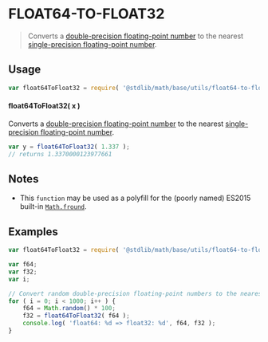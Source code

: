 FLOAT64-TO-FLOAT32
===
> Converts a [double-precision floating-point number][ieee754] to the nearest [single-precision floating-point number][ieee754].


<!-- <usage> -->
## Usage

``` javascript
var float64ToFloat32 = require( '@stdlib/math/base/utils/float64-to-float32' );
```

#### float64ToFloat32( x )

Converts a [double-precision floating-point number][ieee754] to the nearest [single-precision floating-point number][ieee754].

``` javascript
var y = float64ToFloat32( 1.337 );
// returns 1.3370000123977661
```
<!-- </usage> -->

<!-- <notes> -->
## Notes

*	This `function` may be used as a polyfill for the (poorly named) ES2015 built-in [`Math.fround`][math-fround].
<!-- </notes> -->

<!-- <examples> -->
## Examples

``` javascript
var float64ToFloat32 = require( '@stdlib/math/base/utils/float64-to-float32' );

var f64;
var f32;
var i;

// Convert random double-precision floating-point numbers to the nearest single-precision floating-point number...
for ( i = 0; i < 1000; i++ ) {
	f64 = Math.random() * 100;
	f32 = float64ToFloat32( f64 );
	console.log( 'float64: %d => float32: %d', f64, f32 );
}
```
<!-- </examples> -->

<!-- <links> -->
[ieee754]: https://en.wikipedia.org/wiki/IEEE_754-1985
[math-fround]: https://developer.mozilla.org/en-US/docs/Web/JavaScript/Reference/Global_Objects/Math/fround
<!-- </links> -->
